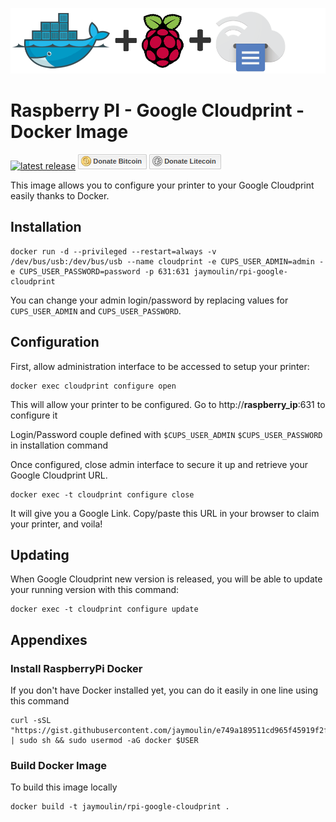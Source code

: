 ![logo](logo.png "Raspberry PI - Google Cloudprint - Docker Image")

Raspberry PI - Google Cloudprint - Docker Image
===============================================

[![latest release](https://img.shields.io/github/release/jaymoulin/docker-rpi-google-cloudprint.svg "latest release")](http://github.com/jaymoulin/docker-rpi-google-cloudprint/releases)
[![Bitcoin donation](https://github.com/jaymoulin/jaymoulin.github.io/raw/master/btc.png "Bitcoin donation")](https://m.freewallet.org/id/374ad82e/btc)
[![Litecoin donation](https://github.com/jaymoulin/jaymoulin.github.io/raw/master/ltc.png "Litecoin donation")](https://m.freewallet.org/id/374ad82e/ltc)

This image allows you to configure your printer to your Google Cloudprint easily thanks to Docker.

Installation
---

```
docker run -d --privileged --restart=always -v /dev/bus/usb:/dev/bus/usb --name cloudprint -e CUPS_USER_ADMIN=admin -e CUPS_USER_PASSWORD=password -p 631:631 jaymoulin/rpi-google-cloudprint
```

You can change your admin login/password by replacing values for `CUPS_USER_ADMIN` and `CUPS_USER_PASSWORD`.

Configuration
---
First, allow administration interface to be accessed to setup your printer:
```
docker exec cloudprint configure open
```
This will allow your printer to be configured. 
Go to http://__raspberry_ip__:631 to configure it

Login/Password couple defined with `$CUPS_USER_ADMIN` `$CUPS_USER_PASSWORD` in installation command

Once configured, close admin interface to secure it up and retrieve your Google Cloudprint URL.

```
docker exec -t cloudprint configure close
```

It will give you a Google Link. Copy/paste this URL in your browser to claim your printer, and voila!

Updating
-----

When Google Cloudprint new version is released, you will be able to update your running version with this command:
 
```
docker exec -t cloudprint configure update
```

Appendixes
---

### Install RaspberryPi Docker

If you don't have Docker installed yet, you can do it easily in one line using this command
 
```
curl -sSL "https://gist.githubusercontent.com/jaymoulin/e749a189511cd965f45919f2f99e45f3/raw/0e650b38fde684c4ac534b254099d6d5543375f1/ARM%2520(Raspberry%2520PI)%2520Docker%2520Install" | sudo sh && sudo usermod -aG docker $USER
```

### Build Docker Image

To build this image locally 
```
docker build -t jaymoulin/rpi-google-cloudprint .
```
